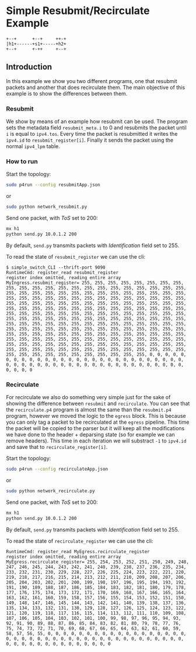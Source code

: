 # Simple Resubmit/Recirculate Example

```
+--+      +--+     ++-+
|h1+------+s1+-----+h2+
+--+      +-++     +--+

```

## Introduction

In this example we show you two different programs, one that resubmit packets and another that does recirculate them. The main objective of this example is to show the differences between them.

### Resubmit

We show by means of an example how resubmit can be used. The program sets the metadata field `resubmit_meta.i` to 0 and resubmits the packet until `i` is equal to `ipv4.tos`. Every time the packet is resubmitted it writes the `ipv4.id` to `resubmit_register[i]`. Finally it sends the packet using the normal `ipv4_lpm` table.

### How to run

Start the topology:
```bash
sudo p4run --config resubmitApp.json
```

or
```bash
sudo python network_resubmit.py
```

Send one packet, with *ToS* set to 200:
```bash
mx h1
python send.py 10.0.1.2 200
```

By default, `send.py` transmits packets with *Identification* field set to 255.

To read the state of `resubmit_register` we can use the cli:

```
$ simple_switch_CLI --thrift-port 9090
RuntimeCmd: register_read resubmit_register
register index omitted, reading entire array
MyIngress.resubmit_register= 255, 255, 255, 255, 255, 255, 255, 255, 255, 255, 255, 255, 255, 255, 255, 255, 255, 255, 255, 255, 255, 255, 255, 255, 255, 255, 255, 255, 255, 255, 255, 255, 255, 255, 255, 255, 255, 255, 255, 255, 255, 255, 255, 255, 255, 255, 255, 255, 255, 255, 255, 255, 255, 255, 255, 255, 255, 255, 255, 255, 255, 255, 255, 255, 255, 255, 255, 255, 255, 255, 255, 255, 255, 255, 255, 255, 255, 255, 255, 255, 255, 255, 255, 255, 255, 255, 255, 255, 255, 255, 255, 255, 255, 255, 255, 255, 255, 255, 255, 255, 255, 255, 255, 255, 255, 255, 255, 255, 255, 255, 255, 255, 255, 255, 255, 255, 255, 255, 255, 255, 255, 255, 255, 255, 255, 255, 255, 255, 255, 255, 255, 255, 255, 255, 255, 255, 255, 255, 255, 255, 255, 255, 255, 255, 255, 255, 255, 255, 255, 255, 255, 255, 255, 255, 255, 255, 255, 255, 255, 255, 255, 255, 255, 255, 255, 255, 255, 255, 255, 255, 255, 255, 255, 255, 255, 255, 255, 255, 255, 255, 255, 255, 255, 255, 255, 255, 255, 255, 255, 255, 255, 255, 255, 255, 255, 255, 255, 255, 255, 255, 255, 0, 0, 0, 0, 0, 0, 0, 0, 0, 0, 0, 0, 0, 0, 0, 0, 0, 0, 0, 0, 0, 0, 0, 0, 0, 0, 0, 0, 0, 0, 0, 0, 0, 0, 0, 0, 0, 0, 0, 0, 0, 0, 0, 0, 0, 0, 0, 0, 0, 0, 0, 0, 0, 0, 0
```

### Recirculate

For recirculate we also do something very simple just for the sake of showing the difference between `resubmit` and `recirculate`. You can see that the `recirculate.p4` program is almost the same than the `resubmit.p4` program, however we moved the logic to the `egress` block. This is because you can only tag a packet to be recirculated at the `egress` pipeline. This time the packet will be copied to the parser but it will keep all the modifications we have done to the header + deparsing state (so for example we can remove headers). This time in each iteration we will substract `-1` to `ipv4.id` and save that to `recirculate_register[i]`.

Start the topology:
```bash
sudo p4run --config recirculateApp.json
```

or
```bash
sudo python network_recirculate.py
```

Send one packet, with *ToS* set to 200:
```bash
mx h1
python send.py 10.0.1.2 200
```

By default, `send.py` transmits packets with *Identification* field set to 255.

To read the state of `recirculate_register` we can use the cli:
```
RuntimeCmd: register_read MyEgress.recirculate_register
register index omitted, reading entire array
MyEgress.recirculate_register= 255, 254, 253, 252, 251, 250, 249, 248, 247, 246, 245, 244, 243, 242, 241, 240, 239, 238, 237, 236, 235, 234, 233, 232, 231, 230, 229, 228, 227, 226, 225, 224, 223, 222, 221, 220, 219, 218, 217, 216, 215, 214, 213, 212, 211, 210, 209, 208, 207, 206, 205, 204, 203, 202, 201, 200, 199, 198, 197, 196, 195, 194, 193, 192, 191, 190, 189, 188, 187, 186, 185, 184, 183, 182, 181, 180, 179, 178, 177, 176, 175, 174, 173, 172, 171, 170, 169, 168, 167, 166, 165, 164, 163, 162, 161, 160, 159, 158, 157, 156, 155, 154, 153, 152, 151, 150, 149, 148, 147, 146, 145, 144, 143, 142, 141, 140, 139, 138, 137, 136, 135, 134, 133, 132, 131, 130, 129, 128, 127, 126, 125, 124, 123, 122, 121, 120, 119, 118, 117, 116, 115, 114, 113, 112, 111, 110, 109, 108, 107, 106, 105, 104, 103, 102, 101, 100, 99, 98, 97, 96, 95, 94, 93, 92, 91, 90, 89, 88, 87, 86, 85, 84, 83, 82, 81, 80, 79, 78, 77, 76, 75, 74, 73, 72, 71, 70, 69, 68, 67, 66, 65, 64, 63, 62, 61, 60, 59, 58, 57, 56, 55, 0, 0, 0, 0, 0, 0, 0, 0, 0, 0, 0, 0, 0, 0, 0, 0, 0, 0, 0, 0, 0, 0, 0, 0, 0, 0, 0, 0, 0, 0, 0, 0, 0, 0, 0, 0, 0, 0, 0, 0, 0, 0, 0, 0, 0, 0, 0, 0, 0, 0, 0, 0, 0, 0, 0
```